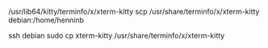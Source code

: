 /usr/lib64/kitty/terminfo/x/xterm-kitty
scp /usr/share/terminfo/x/xterm-kitty debian:/home/henninb

ssh debian sudo cp xterm-kitty /usr/share/terminfo/x/xterm-kitty
